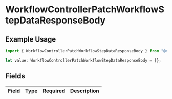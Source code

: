 # WorkflowControllerPatchWorkflowStepDataResponseBody

## Example Usage

```typescript
import { WorkflowControllerPatchWorkflowStepDataResponseBody } from "@novu/api/models/operations";

let value: WorkflowControllerPatchWorkflowStepDataResponseBody = {};
```

## Fields

| Field       | Type        | Required    | Description |
| ----------- | ----------- | ----------- | ----------- |